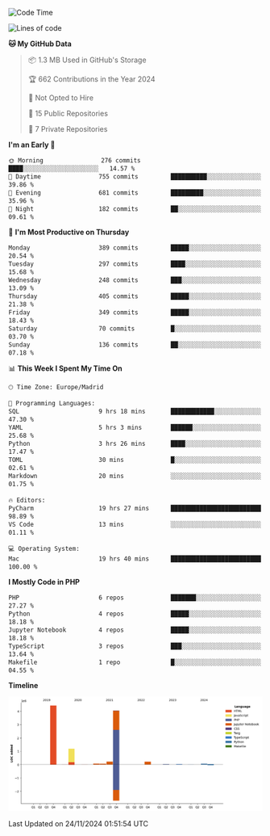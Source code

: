 <!--START_SECTION:waka-->
![Code Time](http://img.shields.io/badge/Code%20Time-493%20hrs%2044%20mins-blue)

![Lines of code](https://img.shields.io/badge/From%20Hello%20World%20I%27ve%20Written-10.4%20million%20lines%20of%20code-blue)

**🐱 My GitHub Data** 

> 📦 1.3 MB Used in GitHub's Storage 
 > 
> 🏆 662 Contributions in the Year 2024
 > 
> 🚫 Not Opted to Hire
 > 
> 📜 15 Public Repositories 
 > 
> 🔑 7 Private Repositories 
 > 
**I'm an Early 🐤** 

```text
🌞 Morning                276 commits         ████░░░░░░░░░░░░░░░░░░░░░   14.57 % 
🌆 Daytime                755 commits         ██████████░░░░░░░░░░░░░░░   39.86 % 
🌃 Evening                681 commits         █████████░░░░░░░░░░░░░░░░   35.96 % 
🌙 Night                  182 commits         ██░░░░░░░░░░░░░░░░░░░░░░░   09.61 % 
```
📅 **I'm Most Productive on Thursday** 

```text
Monday                   389 commits         █████░░░░░░░░░░░░░░░░░░░░   20.54 % 
Tuesday                  297 commits         ████░░░░░░░░░░░░░░░░░░░░░   15.68 % 
Wednesday                248 commits         ███░░░░░░░░░░░░░░░░░░░░░░   13.09 % 
Thursday                 405 commits         █████░░░░░░░░░░░░░░░░░░░░   21.38 % 
Friday                   349 commits         █████░░░░░░░░░░░░░░░░░░░░   18.43 % 
Saturday                 70 commits          █░░░░░░░░░░░░░░░░░░░░░░░░   03.70 % 
Sunday                   136 commits         ██░░░░░░░░░░░░░░░░░░░░░░░   07.18 % 
```


📊 **This Week I Spent My Time On** 

```text
🕑︎ Time Zone: Europe/Madrid

💬 Programming Languages: 
SQL                      9 hrs 18 mins       ████████████░░░░░░░░░░░░░   47.30 % 
YAML                     5 hrs 3 mins        ██████░░░░░░░░░░░░░░░░░░░   25.68 % 
Python                   3 hrs 26 mins       ████░░░░░░░░░░░░░░░░░░░░░   17.47 % 
TOML                     30 mins             █░░░░░░░░░░░░░░░░░░░░░░░░   02.61 % 
Markdown                 20 mins             ░░░░░░░░░░░░░░░░░░░░░░░░░   01.75 % 

🔥 Editors: 
PyCharm                  19 hrs 27 mins      █████████████████████████   98.89 % 
VS Code                  13 mins             ░░░░░░░░░░░░░░░░░░░░░░░░░   01.11 % 

💻 Operating System: 
Mac                      19 hrs 40 mins      █████████████████████████   100.00 % 
```

**I Mostly Code in PHP** 

```text
PHP                      6 repos             ███████░░░░░░░░░░░░░░░░░░   27.27 % 
Python                   4 repos             █████░░░░░░░░░░░░░░░░░░░░   18.18 % 
Jupyter Notebook         4 repos             █████░░░░░░░░░░░░░░░░░░░░   18.18 % 
TypeScript               3 repos             ███░░░░░░░░░░░░░░░░░░░░░░   13.64 % 
Makefile                 1 repo              █░░░░░░░░░░░░░░░░░░░░░░░░   04.55 % 
```



**Timeline**

![Lines of Code chart](https://raw.githubusercontent.com/danisoronellas/danisoronellas/main/assets/bar_graph.png)


 Last Updated on 24/11/2024 01:51:54 UTC
<!--END_SECTION:waka-->
